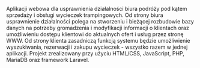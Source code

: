 Aplikacji webowa dla usprawnienia działalności biura podróży pod kątem sprzedaży i obsługi wycieczek trampingowych. 
Od strony biura usprawnienie działalności  polega na stworzeniu i bieżącej rozbudowie bazy danych na potrzeby gromadzenia i modyfikacji informacji o  klientach  oraz umożliwieniu dostępu klientowi do aktualnych ofert i usług przez stronę WWW. Od strony klienta zasadniczą funkcją systemu będzie umożliwienie wyszukiwania, rezerwacji i zakupu wycieczek  - wszystko razem w jednej aplikacji.
Projekt zrealizowany przy użyciu HTML/CSS, JavaScript, PHP, MariaDB oraz framework Laravel.
